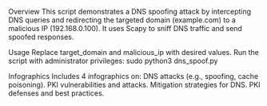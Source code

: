 Overview
This script demonstrates a DNS spoofing attack by intercepting DNS queries and redirecting the targeted domain (example.com) to a malicious IP (192.168.0.100). It uses Scapy to sniff DNS traffic and send spoofed responses.

Usage
Replace target_domain and malicious_ip with desired values.
Run the script with administrator privileges:
sudo python3 dns_spoof.py 

Infographics
Includes 4 infographics on:
DNS attacks (e.g., spoofing, cache poisoning).
PKI vulnerabilities and attacks.
Mitigation strategies for DNS.
PKI defenses and best practices.
